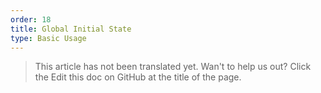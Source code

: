 ```yaml
---
order: 18
title: Global Initial State
type: Basic Usage
---
```


> This article has not been translated yet. Wan't to help us out? Click the Edit this doc on GitHub at the title of the page.
